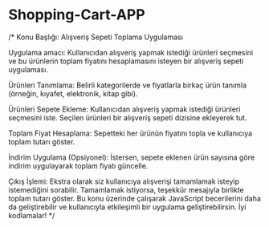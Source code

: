 # Shopping-Cart-APP

/*
Konu Başlığı: Alışveriş Sepeti Toplama Uygulaması

Uygulama amacı: Kullanıcıdan alışveriş yapmak istediği ürünleri seçmesini
ve bu ürünlerin toplam fiyatını hesaplamasını isteyen bir alışveriş sepeti uygulaması.

Ürünleri Tanımlama:
Belirli kategorilerde ve fiyatlarla birkaç ürün tanımla (örneğin, kıyafet, elektronik, kitap gibi).

Ürünleri Sepete Ekleme:
Kullanıcıdan alışveriş yapmak istediği ürünleri seçmesini iste.
Seçilen ürünleri bir alışveriş sepeti dizisine ekleyerek tut.

Toplam Fiyat Hesaplama:
Sepetteki her ürünün fiyatını topla ve kullanıcıya toplam tutarı göster.

İndirim Uygulama (Opsiyonel):
İstersen, sepete eklenen ürün sayısına göre indirim uygulayarak toplam fiyatı güncelle.

Çıkış İşlemi:
Ekstra olarak siz kullanıcıya alışverişi tamamlamak isteyip istemediğini sorabilir.
Tamamlamak istiyorsa, teşekkür mesajıyla birlikte toplam tutarı göster.
Bu konu üzerinde çalışarak JavaScript becerilerini daha da geliştirebilir ve 
kullanıcıyla etkileşimli bir uygulama geliştirebilirsin. İyi kodlamalar!
*/ 

